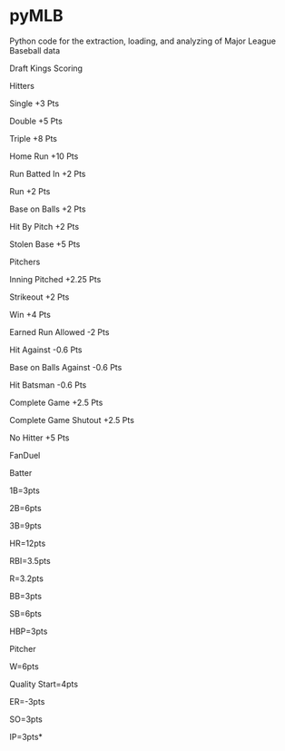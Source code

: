# pyMLB
Python code for the extraction, loading, and analyzing of Major League Baseball data

Draft Kings Scoring

Hitters

Single +3 Pts

Double +5 Pts

Triple +8 Pts

Home Run +10 Pts

Run Batted In +2 Pts

Run +2 Pts

Base on Balls +2 Pts

Hit By Pitch +2 Pts

Stolen Base +5 Pts


Pitchers

Inning Pitched +2.25 Pts

Strikeout +2 Pts

Win +4 Pts

Earned Run Allowed -2 Pts

Hit Against -0.6 Pts

Base on Balls Against -0.6 Pts

Hit Batsman -0.6 Pts

Complete Game +2.5 Pts

Complete Game Shutout +2.5 Pts

No Hitter +5 Pts

FanDuel 

Batter 

1B=3pts	

2B=6pts	

3B=9pts	

HR=12pts	

RBI=3.5pts	

R=3.2pts	

BB=3pts	

SB=6pts	

HBP=3pts


Pitcher

W=6pts

Quality Start=4pts

ER=-3pts

SO=3pts

IP=3pts*


